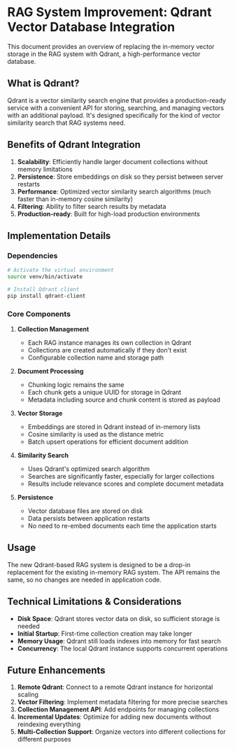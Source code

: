 # RAG System Improvement: Qdrant Vector Database Integration

This document provides an overview of replacing the in-memory vector storage in the RAG system with Qdrant, a high-performance vector database.

## What is Qdrant?

Qdrant is a vector similarity search engine that provides a production-ready service with a convenient API for storing, searching, and managing vectors with an additional payload. It's designed specifically for the kind of vector similarity search that RAG systems need.

## Benefits of Qdrant Integration

1. **Scalability**: Efficiently handle larger document collections without memory limitations
2. **Persistence**: Store embeddings on disk so they persist between server restarts
3. **Performance**: Optimized vector similarity search algorithms (much faster than in-memory cosine similarity)
4. **Filtering**: Ability to filter search results by metadata
5. **Production-ready**: Built for high-load production environments

## Implementation Details

### Dependencies

```bash
# Activate the virtual environment
source venv/bin/activate

# Install Qdrant client
pip install qdrant-client
```

### Core Components

1. **Collection Management**
   - Each RAG instance manages its own collection in Qdrant
   - Collections are created automatically if they don't exist
   - Configurable collection name and storage path

2. **Document Processing**
   - Chunking logic remains the same
   - Each chunk gets a unique UUID for storage in Qdrant
   - Metadata including source and chunk content is stored as payload

3. **Vector Storage**
   - Embeddings are stored in Qdrant instead of in-memory lists
   - Cosine similarity is used as the distance metric
   - Batch upsert operations for efficient document addition

4. **Similarity Search**
   - Uses Qdrant's optimized search algorithm
   - Searches are significantly faster, especially for larger collections
   - Results include relevance scores and complete document metadata

5. **Persistence**
   - Vector database files are stored on disk
   - Data persists between application restarts
   - No need to re-embed documents each time the application starts

## Usage

The new Qdrant-based RAG system is designed to be a drop-in replacement for the existing in-memory RAG system. The API remains the same, so no changes are needed in application code.

## Technical Limitations & Considerations

- **Disk Space**: Qdrant stores vector data on disk, so sufficient storage is needed
- **Initial Startup**: First-time collection creation may take longer
- **Memory Usage**: Qdrant still loads indexes into memory for fast search
- **Concurrency**: The local Qdrant instance supports concurrent operations

## Future Enhancements

1. **Remote Qdrant**: Connect to a remote Qdrant instance for horizontal scaling
2. **Vector Filtering**: Implement metadata filtering for more precise searches
3. **Collection Management API**: Add endpoints for managing collections
4. **Incremental Updates**: Optimize for adding new documents without reindexing everything
5. **Multi-Collection Support**: Organize vectors into different collections for different purposes